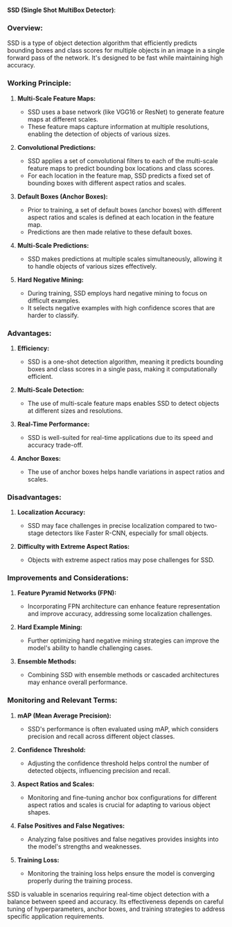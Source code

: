 **SSD (Single Shot MultiBox Detector)**:

### Overview:
SSD is a type of object detection algorithm that efficiently predicts bounding boxes and class scores for multiple objects in an image in a single forward pass of the network. It's designed to be fast while maintaining high accuracy.

### Working Principle:

1. **Multi-Scale Feature Maps:**
   - SSD uses a base network (like VGG16 or ResNet) to generate feature maps at different scales.
   - These feature maps capture information at multiple resolutions, enabling the detection of objects of various sizes.

2. **Convolutional Predictions:**
   - SSD applies a set of convolutional filters to each of the multi-scale feature maps to predict bounding box locations and class scores.
   - For each location in the feature map, SSD predicts a fixed set of bounding boxes with different aspect ratios and scales.

3. **Default Boxes (Anchor Boxes):**
   - Prior to training, a set of default boxes (anchor boxes) with different aspect ratios and scales is defined at each location in the feature map.
   - Predictions are then made relative to these default boxes.

4. **Multi-Scale Predictions:**
   - SSD makes predictions at multiple scales simultaneously, allowing it to handle objects of various sizes effectively.

5. **Hard Negative Mining:**
   - During training, SSD employs hard negative mining to focus on difficult examples.
   - It selects negative examples with high confidence scores that are harder to classify.

### Advantages:

1. **Efficiency:**
   - SSD is a one-shot detection algorithm, meaning it predicts bounding boxes and class scores in a single pass, making it computationally efficient.

2. **Multi-Scale Detection:**
   - The use of multi-scale feature maps enables SSD to detect objects at different sizes and resolutions.

3. **Real-Time Performance:**
   - SSD is well-suited for real-time applications due to its speed and accuracy trade-off.

4. **Anchor Boxes:**
   - The use of anchor boxes helps handle variations in aspect ratios and scales.

### Disadvantages:

1. **Localization Accuracy:**
   - SSD may face challenges in precise localization compared to two-stage detectors like Faster R-CNN, especially for small objects.

2. **Difficulty with Extreme Aspect Ratios:**
   - Objects with extreme aspect ratios may pose challenges for SSD.

### Improvements and Considerations:

1. **Feature Pyramid Networks (FPN):**
   - Incorporating FPN architecture can enhance feature representation and improve accuracy, addressing some localization challenges.

2. **Hard Example Mining:**
   - Further optimizing hard negative mining strategies can improve the model's ability to handle challenging cases.

3. **Ensemble Methods:**
   - Combining SSD with ensemble methods or cascaded architectures may enhance overall performance.

### Monitoring and Relevant Terms:

1. **mAP (Mean Average Precision):**
   - SSD's performance is often evaluated using mAP, which considers precision and recall across different object classes.

2. **Confidence Threshold:**
   - Adjusting the confidence threshold helps control the number of detected objects, influencing precision and recall.

3. **Aspect Ratios and Scales:**
   - Monitoring and fine-tuning anchor box configurations for different aspect ratios and scales is crucial for adapting to various object shapes.

4. **False Positives and False Negatives:**
   - Analyzing false positives and false negatives provides insights into the model's strengths and weaknesses.

5. **Training Loss:**
   - Monitoring the training loss helps ensure the model is converging properly during the training process.

SSD is valuable in scenarios requiring real-time object detection with a balance between speed and accuracy. Its effectiveness depends on careful tuning of hyperparameters, anchor boxes, and training strategies to address specific application requirements.
